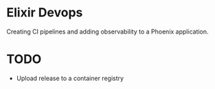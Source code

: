# Elixir Devops
Creating CI pipelines and adding observability to a Phoenix application.

# TODO
- Upload release to a container registry

